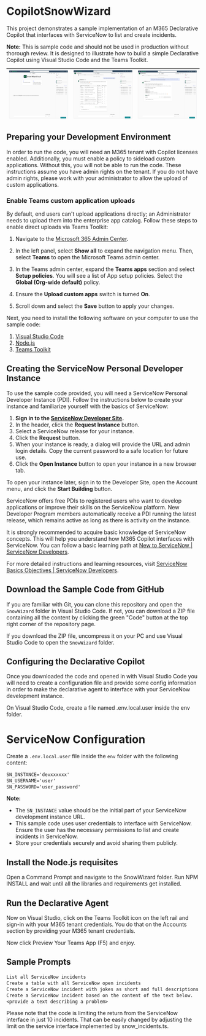 # CopilotSnowWizard

This project demonstrates a sample implementation of an M365 Declarative Copilot that interfaces with ServiceNow to list and create incidents.

**Note:** This is sample code and should not be used in production without thorough review. It is designed to illustrate how to build a simple Declarative Copilot using Visual Studio Code and the Teams Toolkit.



| ![CopilotSnowWizard Screenshot 1](images/2024-10-11_16-29.png) | ![CopilotSnowWizard Screenshot 1](images/2024-10-11_16-39.png) | ![CopilotSnowWizard Screenshot 1](images/2024-10-11_16-40.png) |
|:-------------------------------------------------------------:|:-------------------------------------------------------------:|:-------------------------------------------------------------:|


## Preparing your Development Environment

In order to run the code, you will need an M365 tenant with Copilot licenses enabled. Additionally, you must enable a policy to sideload custom applications. Without this, you will not be able to run the code. These instructions assume you have admin rights on the tenant. If you do not have admin rights, please work with your administrator to allow the upload of custom applications.

### Enable Teams custom application uploads

By default, end users can't upload applications directly; an Administrator needs to upload them into the enterprise app catalog. Follow these steps to enable direct uploads via Teams Toolkit:

1. Navigate to the [Microsoft 365 Admin Center](https://admin.microsoft.com/).

2. In the left panel, select **Show all** to expand the navigation menu. Then, select **Teams** to open the Microsoft Teams admin center.

3. In the Teams admin center, expand the **Teams apps** section and select **Setup policies**. You will see a list of App setup policies. Select the **Global (Org-wide default)** policy.

4. Ensure the **Upload custom apps** switch is turned **On**.

5. Scroll down and select the **Save** button to apply your changes.

Next, you need to install the following software on your computer to use the sample code:

1. [Visual Studio Code](https://code.visualstudio.com/download)
2. [Node.js](https://nodejs.org/en/download/)
3. [Teams Toolkit](https://marketplace.visualstudio.com/items?itemName=TeamsDevApp.ms-teams-vscode-extension)

## Creating the ServiceNow Personal Developer Instance

To use the sample code provided, you will need a ServiceNow Personal Developer Instance (PDI). Follow the instructions below to create your instance and familiarize yourself with the basics of ServiceNow:

1. **Sign in to the [ServiceNow Developer Site](https://developer.servicenow.com/dev.do).**
2. In the header, click the **Request Instance** button.
3. Select a ServiceNow release for your instance.
4. Click the **Request** button.
5. When your instance is ready, a dialog will provide the URL and admin login details. Copy the current password to a safe location for future use.
6. Click the **Open Instance** button to open your instance in a new browser tab.

To open your instance later, sign in to the Developer Site, open the Account menu, and click the **Start Building** button.

ServiceNow offers free PDIs to registered users who want to develop applications or improve their skills on the ServiceNow platform. New Developer Program members automatically receive a PDI running the latest release, which remains active as long as there is activity on the instance.

It is strongly recommended to acquire basic knowledge of ServiceNow concepts. This will help you understand how M365 Copilot interfaces with ServiceNow. You can follow a basic learning path at [New to ServiceNow | ServiceNow Developers](https://developer.servicenow.com/dev.do#!/learn/learning-plans/washingtondc/new_to_servicenow/).

For more detailed instructions and learning resources, visit [ServiceNow Basics Objectives | ServiceNow Developers](https://developer.servicenow.com/dev.do#!/learn/learning-plans/washingtondc/new_to_servicenow/app_store_learnv2_buildmyfirstapp_washingtondc_servicenow_basics_objectives).

## Download the Sample Code from GitHub

If you are familiar with Git, you can clone this repository and open the `SnowWizard` folder in Visual Studio Code. If not, you can download a ZIP file containing all the content by clicking the green "Code" button at the top right corner of the repository page.

If you download the ZIP file, uncompress it on your PC and use Visual Studio Code to open the `SnowWizard` folder.

## Configuring the Declarative Copilot 

Once you downloaded the code and opened in with Visual Studio Code you will need to create a configuration file and provide some config information in order to make the declarative agent to interface with your ServiceNow development instance.

On Visual Studio Code, create a file named .env.local.user inside the env folder. 

# ServiceNow Configuration

Create a `.env.local.user` file inside the `env` folder with the following content:

```
SN_INSTANCE='devxxxxxx'
SN_USERNAME='user'
SN_PASSWORD='user_password'
```

**Note:**
- The `SN_INSTANCE` value should be the initial part of your ServiceNow development instance URL.
- This sample code uses user credentials to interface with ServiceNow. Ensure the user has the necessary permissions to list and create incidents in ServiceNow.
- Store your credentials securely and avoid sharing them publicly.

## Install the Node.js requisites

Open a Command Prompt and navigate to the SnowWizard folder. Run NPM INSTALL and wait until all the libraries and requirements get installed.

## Run the Declarative Agent

Now on Visual Studio, click on the Teams Toolkit icon on the left rail and sign-in with your M365 tenant credentials. You do that on the Accounts section by providing your M365 tenant credentials.

Now click Preview Your Teams App (F5) and enjoy.

## Sample Prompts

```
List all ServiceNow incidents
Create a table with all ServiceNow open incidents 
Create a ServiceNow incident with jokes as short and full descriptions
Create a ServiceNow incident based on the content of the text below. <provide a text describing a problem>
```

Please note that the code is limiting the return from the ServiceNow interface in just 10 incidents. That can be easily changed by adjusting the limit on the service interface implemented by snow_incidents.ts.

